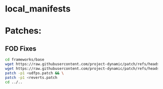 # local_manifests

# Patches:

## FOD Fixes

```bash
cd frameworks/base
wget https://raw.githubusercontent.com/project-dynamic/patch/refs/heads/main/udfps.patch && \
wget https://raw.githubusercontent.com/project-dynamic/patch/refs/heads/main/reverts.patch && \
patch -p1 <udfps.patch && \
patch -p1 <reverts.patch
cd ../..
```
